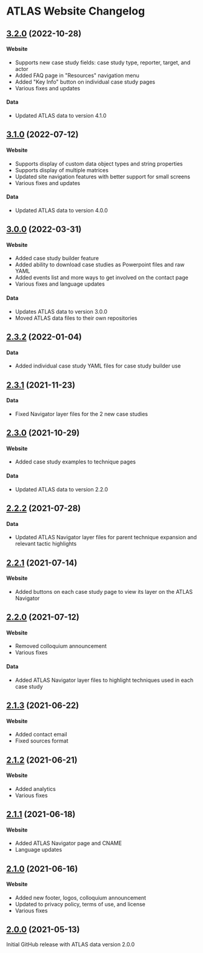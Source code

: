 # ATLAS Website Changelog

## [3.2.0]() (2022-10-28)

#### Website
- Supports new case study fields: case study type, reporter, target, and actor
- Added FAQ page in "Resources" navigation menu
- Added "Key Info" button on individual case study pages
- Various fixes and updates

#### Data
- Updated ATLAS data to version 4.1.0

## [3.1.0]() (2022-07-12)

#### Website
- Supports display of custom data object types and string properties
- Supports display of multiple matrices
- Updated site navigation features with better support for small screens
- Various fixes and updates

#### Data
- Updated ATLAS data to version 4.0.0

## [3.0.0]() (2022-03-31)

#### Website
- Added case study builder feature
- Added ability to download case studies as Powerpoint files and raw YAML
- Added events list and more ways to get involved on the contact page
- Various fixes and language updates

#### Data
- Updates ATLAS data to version 3.0.0
- Moved ATLAS data files to their own repositories

## [2.3.2]() (2022-01-04)

#### Data
- Added individual case study YAML files for case study builder use

## [2.3.1]() (2021-11-23)

#### Data
- Fixed Navigator layer files for the 2 new case studies

## [2.3.0]() (2021-10-29)

#### Website
- Added case study examples to technique pages

#### Data
- Updated ATLAS data to version 2.2.0

## [2.2.2]() (2021-07-28)

#### Data
- Updated ATLAS Navigator layer files for parent technique expansion and relevant tactic highlights

## [2.2.1]() (2021-07-14)

#### Website
- Added buttons on each case study page to view its layer on the ATLAS Navigator

## [2.2.0]() (2021-07-12)

#### Website
- Removed colloquium announcement
- Various fixes

#### Data
- Added ATLAS Navigator layer files to highlight techniques used in each case study

## [2.1.3]() (2021-06-22)

#### Website
- Added contact email
- Fixed sources format

## [2.1.2]() (2021-06-21)

#### Website
- Added analytics
- Various fixes

## [2.1.1]() (2021-06-18)

#### Website
- Added ATLAS Navigator page and CNAME
- Language updates

## [2.1.0]() (2021-06-16)

#### Website
- Added new footer, logos, colloquium announcement
- Updated to privacy policy, terms of use, and license
- Various fixes

## [2.0.0]() (2021-05-13)

Initial GitHub release with ATLAS data version 2.0.0
